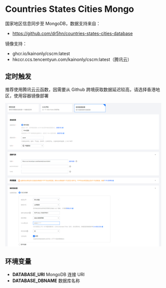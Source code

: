 # Countries States Cities Mongo

国家地区信息同步至 MongoDB，数据支持来自：

- https://github.com/dr5hn/countries-states-cities-database

镜像支持：

- ghcr.io/kainonly/cscm:latest
- hkccr.ccs.tencentyun.com/kainonly/cscm:latest（腾讯云）

## 定时触发

推荐使用腾讯云云函数，因需要从 Github 跨境获取数据延迟较高，请选择香港地区，使用容器镜像部署

![](screenshot.png)

## 环境变量

- **DATABASE_URI** MongoDB 连接 URI
- **DATABASE_DBNAME** 数据库名称